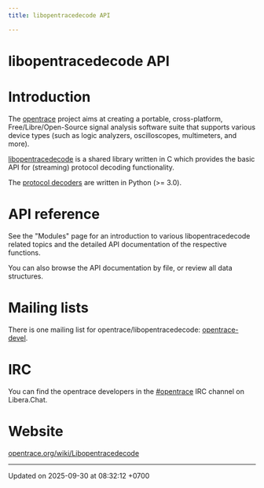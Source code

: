 ```yaml
---
title: libopentracedecode API

---
```


# libopentracedecode API




# Introduction

The [opentrace](http://opentrace.org) project aims at creating a portable, cross-platform, Free/Libre/Open-Source signal analysis software suite that supports various device types (such as logic analyzers, oscilloscopes, multimeters, and more).

[libopentracedecode](http://opentrace.org/wiki/Libopentracedecode) is a shared library written in C which provides the basic API for (streaming) protocol decoding functionality.

The [protocol decoders](http://opentrace.org/wiki/Protocol_decoders) are written in Python (>= 3.0).


# API reference

See the "Modules" page for an introduction to various libopentracedecode related topics and the detailed API documentation of the respective functions.

You can also browse the API documentation by file, or review all data structures.


# Mailing lists

There is one mailing list for opentrace/libopentracedecode: [opentrace-devel](https://lists.sourceforge.net/lists/listinfo/opentrace-devel).


# IRC

You can find the opentrace developers in the [#opentrace](ircs://irc.libera.chat/#opentrace) IRC channel on Libera.Chat.


# Website

[opentrace.org/wiki/Libopentracedecode](http://opentrace.org/wiki/Libopentracedecode)

-------------------------------

Updated on 2025-09-30 at 08:32:12 +0700
